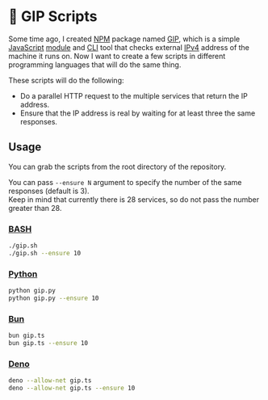 # 🐷 GIP Scripts

Some time ago, I created [NPM](https://docs.npmjs.com/about-npm) package named [GIP](https://www.npmjs.com/package/gip), which is a simple [JavaScript](https://simple.wikipedia.org/wiki/JavaScript) [module](https://developer.mozilla.org/en-US/docs/Web/JavaScript/Guide/Modules) and [CLI](https://en.wikipedia.org/wiki/Command-line_interface) tool that checks external [IPv4](https://en.wikipedia.org/wiki/IPv4) address of the machine it runs on. Now I want to create a few scripts in different programming languages that will do the same thing. 

These scripts will do the following:

- Do a parallel HTTP request to the multiple services that return the IP address.
- Ensure that the IP address is real by waiting for at least three the same responses.

## Usage

You can grab the scripts from the root directory of the repository.

You can pass `--ensure N` argument to specify the number of the same responses (default is 3).  
Keep in mind that currently there is 28 services, so do not pass the number greater than 28.

### [BASH](https://www.gnu.org/software/bash/)

```bash
./gip.sh
./gip.sh --ensure 10
```

### [Python](https://www.python.org/)

```bash
python gip.py
python gip.py --ensure 10
```

### [Bun](https://bun.sh/)
  
```bash
bun gip.ts
bun gip.ts --ensure 10
```

### [Deno](https://deno.com/)

```bash
deno --allow-net gip.ts
deno --allow-net gip.ts --ensure 10
```
